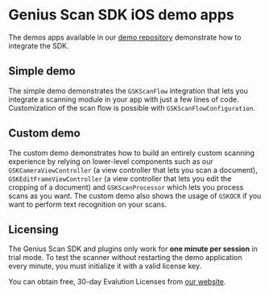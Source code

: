 # Genius Scan SDK iOS demo apps

The demos apps available in our [demo repository](https://github.com/thegrizzlylabs/geniusscan-sdk-demo/tree/master/ios) demonstrate how to integrate the SDK.

## Simple demo

The simple demo demonstrates the ``GSKScanFlow`` integration that lets you integrate a scanning module in your app with just a few lines of code. Customization of the scan flow is possible with ``GSKScanFlowConfiguration``.

## Custom demo

The custom demo demonstrates how to build an entirely custom scanning experience by relying on lower-level components such as our ``GSKCameraViewController`` (a view controller that lets you scan a document), ``GSKEditFrameViewController`` (a view controller that lets you edit the cropping of a document) and ``GSKScanProcessor`` which lets you process scans as you want. The custom demo also shows the usage of ``GSKOCR`` if you want to perform text recognition on your scans.

## Licensing

The Genius Scan SDK and plugins only work for **one minute per session** in trial mode. To test the scanner without restarting the demo application every minute, you must initialize it with a valid license key.

You can obtain free, 30-day Evalution Licenses from [our website](https://geniusscansdk.com).

